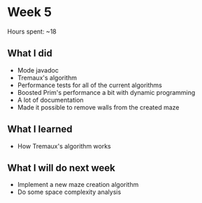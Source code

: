 # Week 5

Hours spent: ~18

## What I did

- Mode javadoc
- Tremaux's algorithm
- Performance tests for all of the current algorithms
- Boosted Prim's performance a bit with dynamic programming
- A lot of documentation
- Made it possible to remove walls from the created maze

## What I learned
- How Tremaux's algorithm works

## What I will do next week
- Implement a new maze creation algorithm
- Do some space complexity analysis
